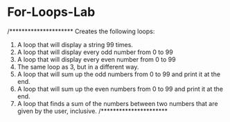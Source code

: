 # For-Loops-Lab
/*********************
Creates the following loops:
1. A loop that will display a string 99 times. 
2. A loop that will display every odd number from 0 to 99
3. A loop that will display every even number from 0 to 99
4. The same loop as 3, but in a different way.
5. A loop that will sum up the odd numbers from 0 to 99 and print it at the end. 
6. A loop that will sum up the even numbers from 0 to 99 and print it at the end. 
7. A loop that finds a sum of the numbers between two numbers that are given by the user, inclusive.
/**********************
